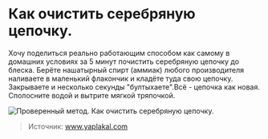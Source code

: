 # Как очистить серебряную цепочку.
Хочу поделиться реально работающим способом как самому в домашних условиях за 5 минут почистить серебряную цепочку до блеска. Берёте нашатырный спирт (аммиак) любого производителя наливаете в маленький флакончик и кладёте туда свою цепочку. Закрываете и несколько секунды "бултыхаете".Всё - цепочка как новая. Сполосните водой и вытрите мягкой тряпочкой.

![Проверенный метод. Как очистить серебряную цепочку.]()

> Источник: www.yaplakal.com
